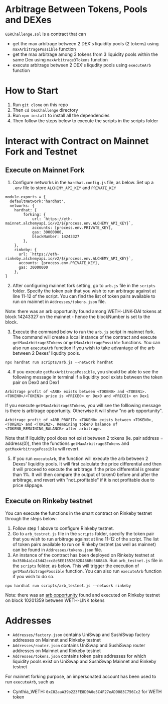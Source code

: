 # Arbitrage Between Tokens, Pools and DEXes
``GSRChallenge.sol`` is a contract that can 
* get the max arbitrage between 2 DEX's liquidity pools (2 tokens) using ``maxArbitragePossible`` function
* get the max arbitrage among 3 tokens from 3 liquidity pools within the same Dex using ``maxArbitrage3Tokens`` function
* execute arbitrage between 2 DEX's liqudity pools using `executeArb` function

# How to Start
1. Run ``git clone`` on this repo
2. Then ``cd DexChallenge`` directory
3. Run ``npm install`` to install all the dependencies
4. Then follow the steps below to execute the scripts in the scripts folder

# Interact with Contract on Mainnet Fork and Testnet
## Execute on Mainnet Fork
1. Configure networks in the ``hardhat.config.js`` file, as below. Set up a ``.env`` file to store ``ALCHEMY_API_KEY`` and ``PRIVATE_KEY``
```
module.exports = {
  defaultNetwork:'hardhat',
  networks: {
    hardhat: {
        forking: {
            url: `https://eth-mainnet.alchemyapi.io/v2/${process.env.ALCHEMY_API_KEY}`,
            accounts: [process.env.PRIVATE_KEY],
            gas: 30000000,
            blockNumber: 14243327
        },
    },
    rinkeby: {
      url: `https://eth-rinkeby.alchemyapi.io/v2/${process.env.ALCHEMY_API_KEY}`,
      accounts: [process.env.PRIVATE_KEY],
      gas: 30000000
    },
}
```
2. After configuring mainnet fork setting, go to ``arb.js`` file in the ``scripts`` folder. Specify the token pair that you wish to run arbitrage against at line 11-12 of the script. You can find the list of token pairs available to run on mainnet in ``Addresses/tokens.json`` file.

Note: there was an arb opportunity found among WETH-LINK-DAI tokens at block 14243327 on the mainnet - hence the blockNumber is set to the block.

3. Execute the command below to run the ``arb.js`` script in mainnet fork. The command will create a local instance of the contract and execute ``getMaxArbitrage3Tokens`` or ``getMaxArbitragePossible`` functions. You can also run ``executeArb`` function if you wish to take advantage of the arb between 2 Dexes' liqudity pools.
```
npx hardhat run scripts/arb.js --network hardhat
```
4. If you execute ``getMaxArbitragePossible``, you should be able to see the following message in terminal if a liquidity pool exists between the token pair on Dex0 and Dex1

```
Arbitrage profit of <ARB> exists between <TOKEN0> and <TOKEN1>. <TOKEN0>/<TOKEN1> price is <PRICE0> on Dex0 and <PRICE1> on Dex1
```
If you execute ``getMaxArbitrage3Tokens``, you will see the folllowing message is there is arbitrage opportunity. Otherwise it will show "no arb opportunity".
```
Arbitrage profit of <ARB_PROFIT> <TOKEN0> exists between <TOKEN0>, <TOKEN1> and <TOKEN2>. Remaining token0 balance of <TOKEN0_REMAINING_BALANCE> after arbitrage.
```

Note that if liquidity pool does not exist between 2 tokens (ie. pair address = address(0)), then the functions ``getMaxArbitrage3Tokens`` and ``getMaxArbitragePossible`` will revert.

5. If you run ``executeArb``, the function will execute the arb between 2 Dexes' liquidity pools. It will first calculate the price differential and then it will proceed to execute the arbitrage if the price differential is greater than 1%. It will then compare the output of token0 before and after the arbitrage, and revert with "not_profitable" if it is not profitable due to price slippage.

## Execute on Rinkeby testnet
You can execute the functions in the smart contract on Rinkeby testnet through the steps below:
1. Follow step 1 above to configure Rinkeby testnet.
2. Go to ``arb_testnet.js`` file in the ``scripts`` folder, specify the token pair that you wish to run arbitrage against at line 11-12 of the script. The list of token pairs available to run on Rinkeby testnet (as well as mainnet) can be found in ``Addresses/tokens.json`` file. 
3. An instance of the contract has been deployed on Rinkeby testnet at ``0x350b4a1c43d42ccc8e5EE1552682D466Bc560840``. Run ``arb_testnet.js`` file in the ``scripts`` folder, as below. This will trigger the execution of ``getMaxArbitragePossible`` function. You can also run ``executeArb`` function if you wish to do so.
```
npx hardhat run scripts/arb_testnet.js --network rinkeby
```
Note: there was an [arb opportunity](https://rinkeby.etherscan.io/tx/0xbaab47951c0d1c28fdd80b0f5dba1cf0c57d303173d87a5f67474d2f68a6ee1e) found and executed on Rinkeby testnet on block 10201359 between WETH-LINK tokens 

# Addresses
* ``Addresses/factory.json`` contains UniSwap and SushiSwap factory addresses on Mainnet and Rinkeby testnet
* ``Addresses/router.json`` contains UniSwap and SushiSwap router addresses on Mainnet and Rinkeby testnet
* ``Addresses/tokens.json`` contains token pairs addresses for which liquidity pools exist on UniSwap and SushiSwap Mainnet and Rinkeby testnet

For mainnet forking purpose, an impersonated account has been used to run ``executeArb``, such as 
* Cynthia_WETH: ``0xC02aaA39b223FE8D0A0e5C4F27eAD9083C756Cc2`` for WETH token
